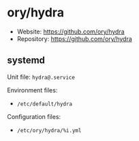 # ory/hydra

* Website: https://github.com/ory/hydra
* Repository: https://github.com/ory/hydra

## systemd

Unit file: `hydra@.service`

Environment files:
* `/etc/default/hydra`

Configuration files:
* `/etc/ory/hydra/%i.yml`
